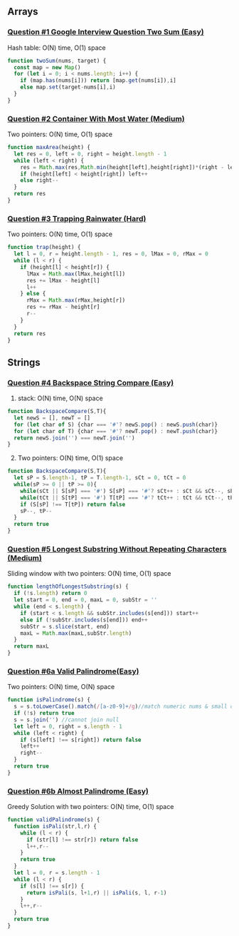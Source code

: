 ## Arrays
### [Question #1 Google Interview Question Two Sum (Easy)](https://leetcode.com/problems/two-sum/)
Hash table: O(N) time, O(1) space
``` javascript
function twoSum(nums, target) {
  const map = new Map()
  for (let i = 0; i < nums.length; i++) {
    if (map.has(nums[i])) return [map.get(nums[i]),i]
    else map.set(target-nums[i],i)
  }
}
```

### [Question #2 Container With Most Water (Medium)](https://leetcode.com/problems/container-with-most-water/)
Two pointers: O(N) time, O(1) space
``` javascript
function maxArea(height) {
  let res = 0, left = 0, right = height.length - 1
  while (left < right) {
    res = Math.max(res,Math.min(height[left],height[right])*(right - left))
    if (height[left] < height[right]) left++
    else right--
  }
  return res
}
```

### [Question #3 Trapping Rainwater (Hard)](https://leetcode.com/problems/trapping-rain-water/)
Two pointers: O(N) time, O(1) space
``` javascript
function trap(height) {
  let l = 0, r = height.length - 1, res = 0, lMax = 0, rMax = 0
  while (l < r) {
    if (height[l] < height[r]) {
      lMax = Math.max(lMax,height[l])
      res += lMax - height[l]
      l++
    } else {
      rMax = Math.max(rMax,height[r])
      res += rMax - height[r]
      r--
    }
  }
  return res
}
```

## Strings
### [Question #4 Backspace String Compare (Easy)](https://leetcode.com/problems/backspace-string-compare/)
1. stack: O(N) time, O(N) space
``` javascript
function BackspaceCompare(S,T){
  let newS = [], newT = []
  for (let char of S) {char === '#'? newS.pop() : newS.push(char)}
  for (let char of T) {char === '#'? newT.pop() : newT.push(char)}
  return newS.join('') === newT.join('')
}
```
2. Two pointers: O(N) time, O(1) space
``` javascript
function BackspaceCompare(S,T){
  let sP = S.length-1, tP = T.length-1, sCt = 0, tCt = 0
  while(sP >= 0 || tP >= 0){
    while(sCt || S[sP] === '#') S[sP] === '#'? sCt++ : sCt && sCt--, sP--
    while(tCt || S[tP] === '#') T[tP] === '#'? tCt++ : tCt && tCt--, tP--
    if (S[sP] !== T[tP]) return false
    sP--, tP--
  }
  return true
}
```

### [Question #5 Longest Substring Without Repeating Characters (Medium)](https://leetcode.com/problems/longest-substring-without-repeating-characters/)
Sliding window with two pointers: O(N) time, O(1) space
``` javascript
function lengthOfLongestSubstring(s) {
  if (!s.length) return 0
  let start = 0, end = 0, maxL = 0, subStr = ''
  while (end < s.length) {
    if (start < s.length && subStr.includes(s[end])) start++
    else if (!subStr.includes(s[end])) end++
    subStr = s.slice(start, end)
    maxL = Math.max(maxL,subStr.length)
  }
  return maxL
}

```

### [Question #6a Valid Palindrome(Easy)](https://leetcode.com/problems/valid-palindrome/)
Two pointers: O(N) time, O(N) space
``` javascript
function isPalindrome(s) {
  s = s.toLowerCase().match(/[a-z0-9]+/g)//match numeric nums & small case chars
  if (!s) return true
  s = s.join('') //cannot join null
  let left = 0, right = s.length - 1
  while (left < right) {
    if (s[left] !== s[right]) return false
    left++
    right--
  }
  return true
}
```

### [Question #6b Almost Palindrome (Easy)](https://leetcode.com/problems/valid-palindrome-ii/)
Greedy Solution with two pointers: O(N) time, O(1) space
``` javascript
function validPalindrome(s) {
  function isPali(str,l,r) {
    while (l < r) {
      if (str[l] !== str[r]) return false
      l++,r--
    }
    return true
  }
  let l = 0, r = s.length - 1
  while (l < r) {
    if (s[l] !== s[r]) {
      return isPali(s, l+1,r) || isPali(s, l, r-1)
    }
    l++,r--
  }
  return true
}
```
